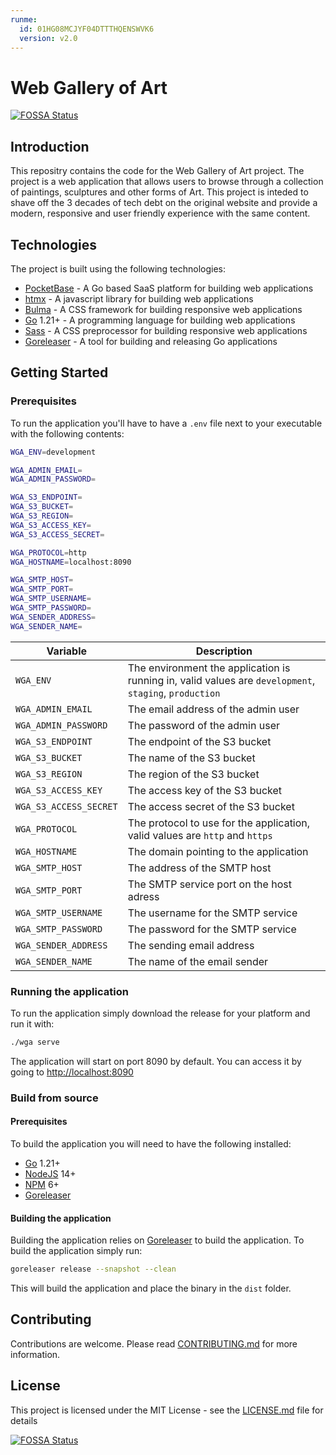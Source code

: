 ```yaml
---
runme:
  id: 01HG08MCJYF04DTTTHQENSWVK6
  version: v2.0
---
```


# Web Gallery of Art

[![FOSSA Status](https://app.fossa.com/api/projects/git%2Bgithub.com%2Fblackfyre%2Fwga.svg?type=shield)](https://app.fossa.com/projects/git%2Bgithub.com%2Fblackfyre%2Fwga?ref=badge_shield)

## Introduction

This repositry contains the code for the Web Gallery of Art project. The project is a web application that allows users to browse through a collection of paintings, sculptures and other forms of Art. This project is inteded to shave off the 3 decades of tech debt on the original website and provide a modern, responsive and user friendly experience with the same content.

## Technologies

The project is built using the following technologies:

- [PocketBase](https://pocketbase.io) - A Go based SaaS platform for building web applications
- [htmx](https://htmx.org) - A javascript library for building web applications
- [Bulma](https://bulma.io) - A CSS framework for building responsive web applications
- [Go](https://go.dev/) 1.21+ - A programming language for building web applications
- [Sass](https://sass-lang.com/) - A CSS preprocessor for building responsive web applications
- [Goreleaser](https://goreleaser.com/) - A tool for building and releasing Go applications

## Getting Started

### Prerequisites

To run the application you'll have to have a `.env` file next to your executable with the following contents:

```bash {"id":"01HG08MCJXSNDZ9CYZ40JF0V9R"}
WGA_ENV=development

WGA_ADMIN_EMAIL=
WGA_ADMIN_PASSWORD=

WGA_S3_ENDPOINT=
WGA_S3_BUCKET=
WGA_S3_REGION=
WGA_S3_ACCESS_KEY=
WGA_S3_ACCESS_SECRET=

WGA_PROTOCOL=http
WGA_HOSTNAME=localhost:8090

WGA_SMTP_HOST=
WGA_SMTP_PORT=
WGA_SMTP_USERNAME=
WGA_SMTP_PASSWORD=
WGA_SENDER_ADDRESS=
WGA_SENDER_NAME=
```

| Variable               | Description                                                                                            |
| ---------------------- | ------------------------------------------------------------------------------------------------------ |
| `WGA_ENV`              | The environment the application is running in, valid values are `development`, `staging`, `production` |
| `WGA_ADMIN_EMAIL`      | The email address of the admin user                                                                    |
| `WGA_ADMIN_PASSWORD`   | The password of the admin user                                                                         |
| `WGA_S3_ENDPOINT`      | The endpoint of the S3 bucket                                                                          |
| `WGA_S3_BUCKET`        | The name of the S3 bucket                                                                              |
| `WGA_S3_REGION`        | The region of the S3 bucket                                                                            |
| `WGA_S3_ACCESS_KEY`    | The access key of the S3 bucket                                                                        |
| `WGA_S3_ACCESS_SECRET` | The access secret of the S3 bucket                                                                     |
| `WGA_PROTOCOL`         | The protocol to use for the application, valid values are `http` and `https`                           |
| `WGA_HOSTNAME`         | The domain pointing to the application                                                                 |
| `WGA_SMTP_HOST`        | The address of the SMTP host                                                                           |
| `WGA_SMTP_PORT`        | The SMTP service port on the host adress                                                               |
| `WGA_SMTP_USERNAME`    | The username for the SMTP service                                                                      |
| `WGA_SMTP_PASSWORD`    | The password for the SMTP service                                                                      |
| `WGA_SENDER_ADDRESS`   | The sending email address                                                                              |
| `WGA_SENDER_NAME`      | The name of the email sender                                                                           |

### Running the application

To run the application simply download the release for your platform and run it with:

```bash {"id":"01HG08MCJYF04DTTTHQB8QKM5Z"}
./wga serve
```

The application will start on port 8090 by default. You can access it by going to <http://localhost:8090>

### Build from source

#### Prerequisites

To build the application you will need to have the following installed:

- [Go](https://go.dev/) 1.21+
- [NodeJS](https://nodejs.org/en/) 14+
- [NPM](https://www.npmjs.com/) 6+
- [Goreleaser](https://goreleaser.com/)

#### Building the application

Building the application relies on [Goreleaser](https://goreleaser.com/) to build the application. To build the application simply run:

```bash {"id":"01HG08MCJYF04DTTTHQC3TYW4M"}
goreleaser release --snapshot --clean
```

This will build the application and place the binary in the `dist` folder.

## Contributing

Contributions are welcome. Please read [CONTRIBUTING.md](CONTRIBUTING.md) for more information.

## License

This project is licensed under the MIT License - see the [LICENSE.md](LICENSE.md) file for details

[![FOSSA Status](https://app.fossa.com/api/projects/git%2Bgithub.com%2Fblackfyre%2Fwga.svg?type=large)](https://app.fossa.com/projects/git%2Bgithub.com%2Fblackfyre%2Fwga?ref=badge_large)
